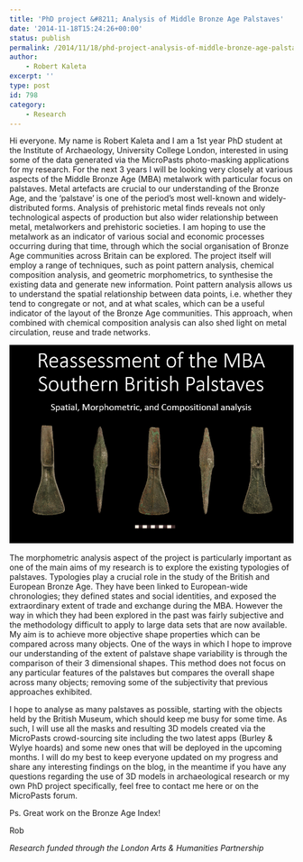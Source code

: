 ```yaml
---
title: 'PhD project &#8211; Analysis of Middle Bronze Age Palstaves'
date: '2014-11-18T15:24:26+00:00'
status: publish
permalink: /2014/11/18/phd-project-analysis-of-middle-bronze-age-palstaves
author: 
    - Robert Kaleta
excerpt: ''
type: post
id: 798
category:
    - Research
---
```

Hi everyone. My name is Robert Kaleta and I am a 1st year PhD student at the Institute of Archaeology, University College London, interested in using some of the data generated via the MicroPasts photo-masking applications for my research. For the next 3 years I will be looking very closely at various aspects of the Middle Bronze Age (MBA) metalwork with particular focus on palstaves. Metal artefacts are crucial to our understanding of the Bronze Age, and the ‘palstave’ is one of the period’s most well-known and widely-distributed forms. Analysis of prehistoric metal finds reveals not only technological aspects of production but also wider relationship between metal, metalworkers and prehistoric societies. I am hoping to use the metalwork as an indicator of various social and economic processes occurring during that time, through which the social organisation of Bronze Age communities across Britain can be explored. The project itself will employ a range of techniques, such as point pattern analysis, chemical composition analysis, and geometric morphometrics, to synthesise the existing data and generate new information. Point pattern analysis allows us to understand the spatial relationship between data points, i.e. whether they tend to congregate or not, and at what scales, which can be a useful indicator of the layout of the Bronze Age communities. This approach, when combined with chemical composition analysis can also shed light on metal circulation, reuse and trade networks.

![palstave2](../../../../uploads/2014/11/palstave2.png) 

The morphometric analysis aspect of the project is particularly important as one of the main aims of my research is to explore the existing typologies of palstaves. Typologies play a crucial role in the study of the British and European Bronze Age. They have been linked to European-wide chronologies; they defined states and social identities, and exposed the extraordinary extent of trade and exchange during the MBA. However the way in which they had been explored in the past was fairly subjective and the methodology difficult to apply to large data sets that are now available. My aim is to achieve more objective shape properties which can be compared across many objects. One of the ways in which I hope to improve our understanding of the extent of palstave shape variability is through the comparison of their 3 dimensional shapes. This method does not focus on any particular features of the palstaves but compares the overall shape across many objects; removing some of the subjectivity that previous approaches exhibited.

I hope to analyse as many palstaves as possible, starting with the objects held by the British Museum, which should keep me busy for some time. As such, I will use all the masks and resulting 3D models created via the MicroPasts crowd-sourcing site including the two latest apps (Burley &amp; Wylye hoards) and some new ones that will be deployed in the upcoming months. I will do my best to keep everyone updated on my progress and share any interesting findings on the blog, in the meantime if you have any questions regarding the use of 3D models in archaeological research or my own PhD project specifically, feel free to contact me here or on the MicroPasts forum.

Ps. Great work on the Bronze Age Index!

Rob

*Research funded through the London Arts & Humanities Partnership*
